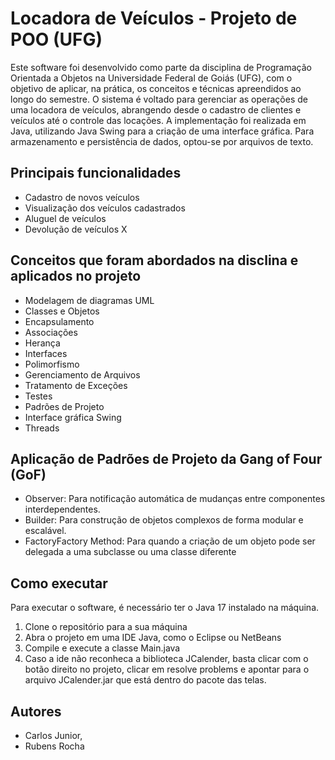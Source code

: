 # Locadora de Veículos - Projeto de POO (UFG)

Este software foi desenvolvido como parte da disciplina de Programação Orientada a Objetos na Universidade Federal de Goiás (UFG), com o objetivo de aplicar, na prática, os conceitos e técnicas apreendidos ao longo do semestre.
O sistema é voltado para gerenciar as operações de uma locadora de veículos, abrangendo desde o cadastro de clientes e veículos até o controle das locações. A implementação foi realizada em Java, utilizando Java Swing para a criação de uma interface gráfica. Para armazenamento e persistência de dados, optou-se por arquivos de texto.

## Principais funcionalidades

- Cadastro de novos veículos
- Visualização dos veículos cadastrados
- Aluguel de veículos
- Devolução de veículos X

## Conceitos que foram abordados na disclina e aplicados no projeto

- Modelagem de diagramas UML
- Classes e Objetos
- Encapsulamento
- Associações
- Herança
- Interfaces
- Polimorfismo
- Gerenciamento de Arquivos
- Tratamento de Exceções
- Testes
- Padrões de Projeto
- Interface gráfica Swing
- Threads

## Aplicação de Padrões de Projeto da Gang of Four (GoF)

- Observer: Para notificação automática de mudanças entre componentes interdependentes.
- Builder: Para construção de objetos complexos de forma modular e escalável.
- FactoryFactory Method: Para quando a criação de um objeto pode ser delegada a uma subclasse ou uma classe diferente

## Como executar

Para executar o software, é necessário ter o Java 17 instalado na máquina.

1. Clone o repositório para a sua máquina
2. Abra o projeto em uma IDE Java, como o Eclipse ou NetBeans
3. Compile e execute a classe Main.java
4. Caso a ide não reconheca a biblioteca JCalender, basta clicar com o botão direito no projeto, clicar em resolve problems e apontar para o arquivo JCalender.jar que está dentro do pacote das telas.


## Autores

- Carlos Junior,
- Rubens Rocha
